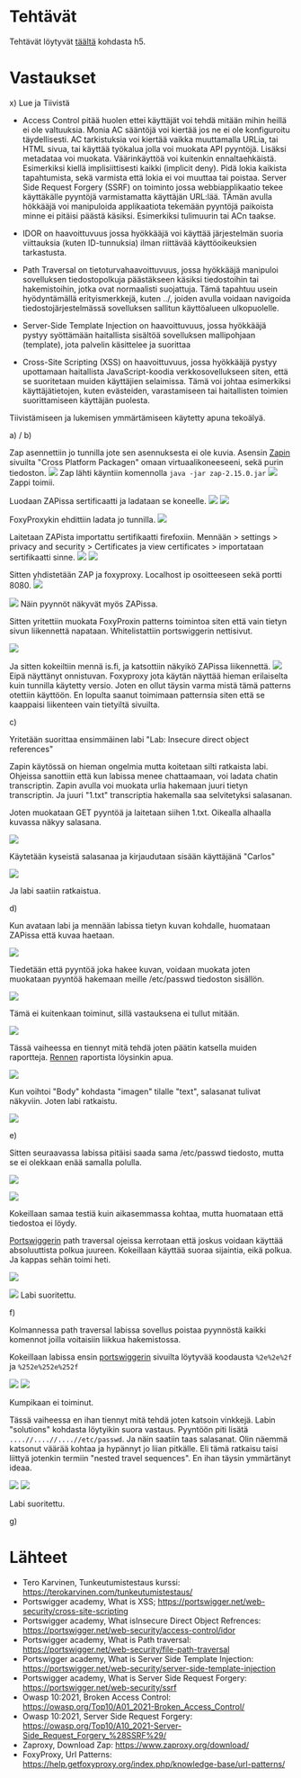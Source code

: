 # Tehtävät

Tehtävät löytyvät [täältä](https://terokarvinen.com/tunkeutumistestaus/) kohdasta h5.

# Vastaukset

x) Lue ja Tiivistä

- Access Control pitää huolen ettei käyttäjät voi tehdä mitään mihin heillä ei ole valtuuksia. Monia AC sääntöjä voi kiertää jos ne ei ole konfiguroitu täydellisesti. AC tarkistuksia voi kiertää vaikka muuttamalla URLia, tai HTML sivua, tai käyttää työkalua jolla voi muokata API pyyntöjä. Lisäksi metadataa voi muokata.
  Väärinkäyttöä voi kuitenkin ennaltaehkäistä. Esimerkiksi kiellä implisiittisesti kaikki (implicit deny). Pidä lokia kaikista tapahtumista, sekä varmista että lokia ei voi muuttaa tai poistaa. Server Side Request Forgery (SSRF) on toiminto jossa webbiapplikaatio tekee käyttäkälle pyyntöjä varmistamatta käyttäjän URL:lää. TÄmän avulla hökkääjä voi manipuloida applikaatiota tekemään pyyntöjä paikoista minne ei pitäisi päästä käsiksi. Esimerkiksi tulimuurin tai ACn taakse.

- IDOR on haavoittuvuus jossa hyökkääjä voi käyttää järjestelmän suoria viittauksia (kuten ID-tunnuksia) ilman riittävää käyttöoikeuksien tarkastusta.
- Path Traversal on tietoturvahaavoittuvuus, jossa hyökkääjä manipuloi sovelluksen tiedostopolkuja päästäkseen käsiksi tiedostoihin tai hakemistoihin, jotka ovat normaalisti suojattuja. Tämä tapahtuu usein hyödyntämällä erityismerkkejä, kuten ../, joiden avulla voidaan navigoida tiedostojärjestelmässä sovelluksen sallitun käyttöalueen ulkopuolelle.
- Server-Side Template Injection on haavoittuvuus, jossa hyökkääjä pystyy syöttämään haitallista sisältöä sovelluksen mallipohjaan (template), jota palvelin käsittelee ja suorittaa
- Cross-Site Scripting (XSS) on haavoittuvuus, jossa hyökkääjä pystyy upottamaan haitallista JavaScript-koodia verkkosovellukseen siten, että se suoritetaan muiden käyttäjien selaimissa. Tämä voi johtaa esimerkiksi käyttäjätietojen, kuten evästeiden, varastamiseen tai haitallisten toimien suorittamiseen käyttäjän puolesta.

Tiivistämiseen ja lukemisen ymmärtämiseen käytetty apuna tekoälyä.


a) / b)

 Zap asennettiin jo tunnilla jote sen asennuksesta ei ole kuvia. Asensin [Zapin](https://www.zaproxy.org/download/) sivuilta "Cross Platform Packagen" omaan virtuaalikoneeseeni, sekä purin tiedoston. 
![](https://github.com/user-attachments/assets/e61892b7-6c77-4458-ae4e-fba55c211e03)
Zap lähti käyntiin komennolla `java -jar zap-2.15.0.jar`
![](https://github.com/user-attachments/assets/139c3699-2ea3-4f6d-8b8c-dbb59ba75d13)
Zappi toimii.

Luodaan ZAPissa sertificaatti ja ladataan se koneelle.
![](https://github.com/user-attachments/assets/221fc053-c7a4-4211-b12e-d52e2c38167d)
![](https://github.com/user-attachments/assets/43ad774d-c4fa-4dfc-9d85-bc8dd156b483)

FoxyProxykin ehdittiin ladata jo tunnilla.
![](https://github.com/user-attachments/assets/1af776b4-840d-414a-a336-665b9b121eed)

Laitetaan ZAPista importattu sertifikaatti firefoxiin. Mennään > settings > privacy and security > Certificates ja view certificates > importataan sertifikaatti sinne.
![](https://github.com/user-attachments/assets/514e1625-faad-4ec4-aec3-c2e1e80e98ce)
![](https://github.com/user-attachments/assets/38d10e82-ac56-4a23-b138-4a3d42759caa)

Sitten yhdistetään ZAP ja foxyproxy. Localhost ip osoitteeseen sekä portti 8080.
![](https://github.com/user-attachments/assets/8c663471-fcb7-41ce-9d9f-d525f7784a8e)

![](https://github.com/user-attachments/assets/3885d1df-9c8f-42d9-b152-fd13157e9ac0)
Näin pyynnöt näkyvät myös ZAPissa.

Sitten yritettiin muokata FoxyProxin patterns toimintoa siten että vain tietyn sivun liikennettä napataan. Whitelistattiin portswiggerin nettisivut.

![](https://github.com/user-attachments/assets/8fbd84bb-c8a8-46c6-b6d6-b815e0d01326)

Ja sitten kokeiltiin mennä is.fi, ja katsottiin näkyikö ZAPissa liikennettä. 
![](https://github.com/user-attachments/assets/2d4dd873-c462-49e2-a2b6-5374759af346)
Eipä näyttänyt onnistuvan. Foxyproxy jota käytän näyttää hieman erilaiselta kuin tunnilla käytetty versio. Joten en ollut täysin varma mistä tämä patterns otettiin käyttöön. En lopulta saanut toimimaan patternsia siten että se kaappaisi liikenteen vain tietyiltä sivuilta.

c) 

Yritetään suorittaa ensimmäinen labi "Lab: Insecure direct object references"

Zapin käytössä on hieman ongelmia mutta koitetaan silti ratkaista labi. Ohjeissa sanottiin että kun labissa menee chattaamaan, voi ladata chatin transcriptin. Zapin avulla voi muokata urlia hakemaan juuri tietyn transcriptin. Ja juuri "1.txt" transcriptia hakemalla saa selvitetyksi salasanan. 

Joten muokataan GET pyyntöä ja laitetaan siihen 1.txt. Oikealla alhaalla kuvassa näkyy salasana.

![](https://github.com/user-attachments/assets/583f8141-c2a3-4a0c-b0df-7be6c99f34ec)

Käytetään kyseistä salasanaa ja kirjaudutaan sisään käyttäjänä "Carlos"

![](https://github.com/user-attachments/assets/3432afde-9456-40c8-a323-3cd4dcb490df)

Ja labi saatiin ratkaistua.

d)

Kun avataan labi ja mennään labissa tietyn kuvan kohdalle, huomataan ZAPissa että kuvaa haetaan.

![](https://github.com/user-attachments/assets/fe49e048-4052-40d9-a1c7-c87d48ce28d5)

Tiedetään että pyyntöä joka hakee kuvan, voidaan muokata joten muokataan pyyntöä hakemaan meille /etc/passwd tiedoston sisällön. 

![](https://github.com/user-attachments/assets/435b5a72-4aac-4524-a939-ce7046303e53)

Tämä ei kuitenkaan toiminut, sillä vastauksena ei tullut mitään. 

![](https://github.com/user-attachments/assets/341f6712-a2f7-410c-a361-968e7bab07da)

Tässä vaiheessa en tiennyt mitä tehdä joten päätin katsella muiden raportteja. 
[Rennen](https://github.com/RenneJ/tunkeutumistestaus/blob/main/h5-t%C3%A4ysin-laillinen-sertifikaatti.md) raportista löysinkin apua.

![](https://github.com/user-attachments/assets/d1176ea9-5fbc-484a-bc67-8462807ed0a4)

Kun voihtoi "Body" kohdasta "imagen" tilalle "text", salasanat tulivat näkyviin. Joten labi ratkaistu.

![](https://github.com/user-attachments/assets/2d9ad3a5-49fe-4fe4-b6ef-365cf42f6777)

e)

Sitten seuraavassa labissa pitäisi saada sama /etc/passwd tiedosto, mutta se ei olekkaan enää samalla polulla.

![](https://github.com/user-attachments/assets/51fde631-858c-4424-bba5-e8403d90fe36)


![](https://github.com/user-attachments/assets/e7fd257e-0257-45e0-82e7-9d6c732b90e2)

Kokeillaan samaa testiä kuin aikasemmassa kohtaa, mutta huomataan että tiedostoa ei löydy.

[Portswiggerin](https://portswigger.net/web-security/file-path-traversal) path traversal ojeissa kerrotaan että joskus voidaan käyttää absoluuttista polkua juureen.
Kokeillaan käyttää suoraa sijaintia, eikä polkua. Ja kappas sehän toimi heti.

![](https://github.com/user-attachments/assets/72e86730-22f8-4e69-bf36-bdf107cd4dd8)

![](https://github.com/user-attachments/assets/f1c88b25-1c56-4fe3-b28a-ca0d8c9a6920)
Labi suoritettu.


f)

Kolmannessa path traversal labissa sovellus poistaa pyynnöstä kaikki komennot joilla voitaisiin liikkua hakemistossa. 

Kokeillaan labissa ensin [portswiggerin](https://portswigger.net/web-security/file-path-traversal) sivuilta löytyvää koodausta `%2e%2e%2f` ja `%252e%252e%252f`

![](https://github.com/user-attachments/assets/d3ad51a3-6898-40ef-86de-b1a4071486c5)
![](https://github.com/user-attachments/assets/1364a6b9-91de-459b-a85b-fc0e3dbc8304)

Kumpikaan ei toiminut.

Tässä vaiheessa en ihan tiennyt mitä tehdä joten katsoin vinkkejä. Labin "solutions" kohdasta löytyikin suora vastaus. Pyyntöön piti lisätä `....//....//....//etc/passwd`. Ja näin saatiin taas salasanat. Olin näemmä katsonut väärää kohtaa ja hypännyt jo liian pitkälle. Eli tämä ratkaisu taisi liittyä jotenkin termiin "nested travel sequences". En ihan täysin ymmärtänyt ideaa. 

![](https://github.com/user-attachments/assets/d0765aac-4b24-4431-8bef-378cdcb449d4)
![](https://github.com/user-attachments/assets/2403ffb2-50a0-433f-946c-43b1c76ce585)

Labi suoritettu.

g)









 



# Lähteet
- Tero Karvinen, Tunkeutumistestaus kurssi: https://terokarvinen.com/tunkeutumistestaus/
- Portswigger academy, What is XSS; https://portswigger.net/web-security/cross-site-scripting
- Portswigger academy, What isInsecure Direct Object Refrences: https://portswigger.net/web-security/access-control/idor
- Portswigger academy, What is Path traversal: https://portswigger.net/web-security/file-path-traversal
- Portswigger academy, What is Server Side Template Injection: https://portswigger.net/web-security/server-side-template-injection
- Portswigger academy, What is Server Side Request Forgery: https://portswigger.net/web-security/ssrf
- Owasp 10:2021, Broken Access Control: https://owasp.org/Top10/A01_2021-Broken_Access_Control/
- Owasp 10:2021, Server Side Request Forgery: https://owasp.org/Top10/A10_2021-Server-Side_Request_Forgery_%28SSRF%29/
- Zaproxy, Download Zap: https://www.zaproxy.org/download/
- FoxyProxy, Url Patterns: https://help.getfoxyproxy.org/index.php/knowledge-base/url-patterns/

